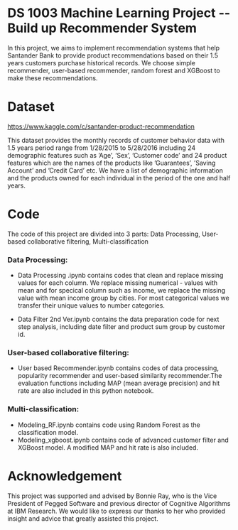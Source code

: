 # DS 1003 Machine Learning Project -- Build up Recommender System

In this project, we aims to implement recommendation systems that help Santander Bank to provide product recommendations based on their 1.5 years customers purchase historical records. We choose simple recommender, user-based recommender, random forest and XGBoost to make these recommendations.


# Dataset

https://www.kaggle.com/c/santander-product-recommendation

This dataset provides the monthly records of customer behavior data with 1.5 years period range from 1/28/2015 to 5/28/2016 including 24 demographic features such as ’Age’, ’Sex’, ’Customer code’ and 24 product features which are the names of the products like ’Guarantees’, ’Saving Account’ and ’Credit Card’ etc. We have a list of demographic information and the products owned for each individual in the period of the one and half years.

# Code

The code of this project are divided into 3 parts: Data Processing, User-based collaborative filtering, Multi-classification

### Data Processing:

- Data Processing .ipynb contains codes that clean and replace missing values for each column. We replace missing numerical - values with mean and for specical column such as income, we replace the missing value with mean income group by cities. For most categorical values we transfer their unique values to number categories. 

- Data Filter 2nd Ver.ipynb contains the data preparation code for next step analysis, including date filter and product sum group by customer id. 

### User-based collaborative filtering:

- User based Recommender.ipynb contains codes of data processing, popularity recommender and user-based similarity recommender.The evaluation functions including MAP (mean average precision) and hit rate are also included in this python notebook. 

### Multi-classification:

- Modeling_RF.ipynb	contains code using Random Forest as the classification model. 
- Modeling_xgboost.ipynb contains code of advanced customer filter and XGBoost model. A modified MAP and hit rate is also included. 

# Acknowledgement

This project was supported and advised by Bonnie Ray, who is the Vice President of Pegged Software and previous director of Cognitive Algorithms at IBM Research. We would like to express our thanks to her who provided insight and advice that greatly assisted this project.
